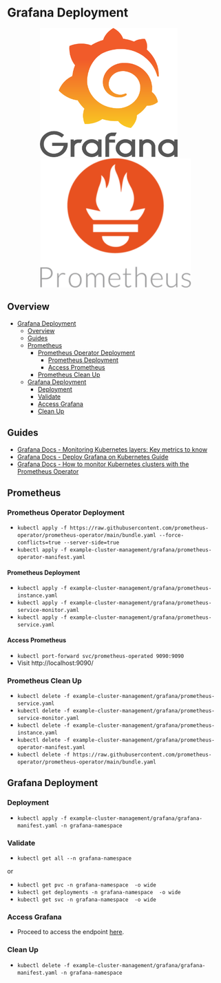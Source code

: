 # Grafana Deployment

<p align="center">
    <img src="../../imgs/grafana_logo.png" width="320" height="300"> 
    &nbsp;&nbsp;&nbsp;&nbsp;&nbsp;&nbsp;&nbsp;
    <img src="../../imgs/prometheus_logo.png" width="350" height="300">
</p>

## Overview

- [Grafana Deployment](#grafana-deployment)
  - [Overview](#overview)
  - [Guides](#guides)
  - [Prometheus](#prometheus)
    - [Prometheus Operator Deployment](#prometheus-operator-deployment)
      - [Prometheus Deployment](#prometheus-deployment)
      - [Access Prometheus](#access-prometheus)
    - [Prometheus Clean Up](#prometheus-clean-up)
  - [Grafana Deployment](#grafana-deployment-1)
    - [Deployment](#deployment)
    - [Validate](#validate)
    - [Access Grafana](#access-grafana)
    - [Clean Up](#clean-up)

## Guides

* [Grafana Docs - Monitoring Kubernetes layers: Key metrics to know](https://grafana.com/blog/2023/01/25/monitoring-kubernetes-layers-key-metrics-to-know/)
* [Grafana Docs - Deploy Grafana on Kubernetes Guide](https://grafana.com/docs/grafana/latest/setup-grafana/installation/kubernetes/)
* [Grafana Docs - How to monitor Kubernetes clusters with the Prometheus Operator](https://grafana.com/blog/2023/01/19/how-to-monitor-kubernetes-clusters-with-the-prometheus-operator)

## Prometheus

### Prometheus Operator Deployment

* ```kubectl apply -f https://raw.githubusercontent.com/prometheus-operator/prometheus-operator/main/bundle.yaml --force-conflicts=true --server-side=true```
* ```kubectl apply -f example-cluster-management/grafana/prometheus-operator-manifest.yaml```


#### Prometheus Deployment

* ```kubectl apply -f example-cluster-management/grafana/prometheus-instance.yaml```
* ```kubectl apply -f example-cluster-management/grafana/prometheus-service-monitor.yaml```
* ```kubectl apply -f example-cluster-management/grafana/prometheus-service.yaml```

#### Access Prometheus

* ```kubectl port-forward svc/prometheus-operated 9090:9090``` 
* Visit http://localhost:9090/

### Prometheus Clean Up

* ```kubectl delete -f example-cluster-management/grafana/prometheus-service.yaml```
* ```kubectl delete -f example-cluster-management/grafana/prometheus-service-monitor.yaml```
* ```kubectl delete -f example-cluster-management/grafana/prometheus-instance.yaml```
* ```kubectl delete -f example-cluster-management/grafana/prometheus-operator-manifest.yaml```
* ```kubectl delete -f https://raw.githubusercontent.com/prometheus-operator/prometheus-operator/main/bundle.yaml```

## Grafana Deployment

### Deployment

* ```kubectl apply -f example-cluster-management/grafana/grafana-manifest.yaml -n grafana-namespace```

### Validate

* ```kubectl get all --n grafana-namespace```

or

* ```kubectl get pvc -n grafana-namespace  -o wide```
* ```kubectl get deployments -n grafana-namespace  -o wide```
* ```kubectl get svc -n grafana-namespace  -o wide```

### Access Grafana

* Proceed to access the endpoint [here](http://localhost:3000/).

### Clean Up

* ```kubectl delete -f example-cluster-management/grafana/grafana-manifest.yaml -n grafana-namespace```